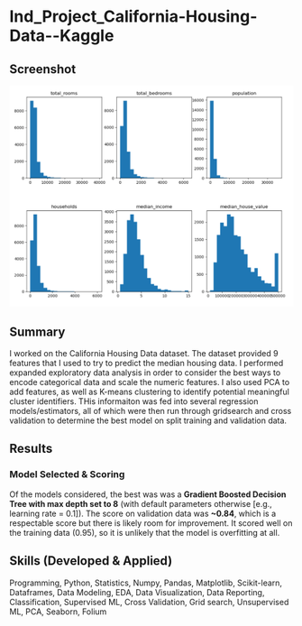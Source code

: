 # Ind_Project_California-Housing-Data--Kaggle
    
## Screenshot
![screenshot](https://github.com/dmarks84/Ind_Project_California-Housing-Data--Kaggle/blob/main/housing_screenshot.png?raw=true)

## Summary
I worked on the California Housing Data dataset.  The dataset provided 9 features that I used to try to predict the median housing data.  I performed expanded exploratory data analysis in order to consider the best ways to encode categorical data and scale the numeric features.  I also used PCA to add features, as well as K-means clustering to identify potential meaningful cluster identifiers.  THis informaiton was fed into several regression models/estimators, all of which were then run through gridsearch and cross validation to determine the best model on split training and validation data.  

## Results
### Model Selected & Scoring
Of the models considered, the best was was a **Gradient Boosted Decision Tree with max depth set to 8** (with default parameters otherwise [e.g., learning rate = 0.1]).  The score on validation data was **~0.84**, which is a respectable score but there is likely room for improvement.  It scored well on the training data (0.95), so it is unlikely that the model is overfitting at all.

## Skills (Developed & Applied)
Programming, Python, Statistics, Numpy, Pandas, Matplotlib, Scikit-learn, Dataframes, Data Modeling, EDA, Data Visualization, Data Reporting, Classification, Supervised ML, Cross Validation, Grid search, Unsupervised ML, PCA, Seaborn, Folium
